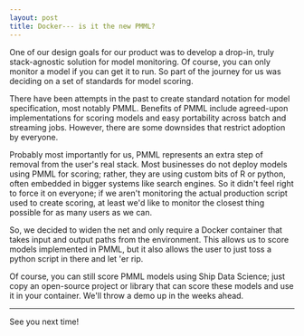 ```yaml
---
layout: post
title: Docker--- is it the new PMML?
---
```


One of our design goals for our product was to develop a drop-in, truly stack-agnostic solution for model monitoring. 
Of course, you can only monitor a model if you can get it to run. So part of the journey for us was deciding on a set
of standards for model scoring.

There have been attempts in the past to create standard notation for model specification, most notably PMML.
Benefits of PMML include agreed-upon implementations for scoring models and easy portability across batch and streaming jobs.
However, there are some downsides that restrict adoption by everyone. 

Probably most importantly for us, PMML represents an extra step of removal from the user's real stack. Most businesses do not 
deploy models using PMML for scoring; rather, they are using custom bits of R or python, often embedded in bigger systems like search engines.
 So it didn't feel right to force it on everyone; if we aren't monitoring the actual production script used to create scoring, at least we'd like to
monitor the closest thing possible for as many users as we can.

So, we decided to widen the net and only require a Docker container that takes input and output paths from the environment.
This allows us to score models implemented in PMML, but it also allows the user to just toss a python script in there and let 'er rip.

Of course, you can still score PMML models using Ship Data Science; just copy an open-source project or library that can score these models
and use it in your container. We'll throw a demo up in the weeks ahead.

--------



See you next time!


